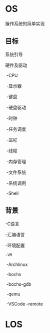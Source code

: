 # OS
操作系统的简单实现

## 目标

系统引导

硬件及驱动

​	-CPU

​	-显示器

​	-键盘

​	-硬盘驱动

​	-时钟

​	-任务调度

​		-进程

​		-线程

​	-内存管理

​	-文件系统

​	-系统调用

​	-Shell

## 背景

-C语言

-汇编语言

-环境配置

 	-VM

​	-Archlinux

​	-bochs

​	-bochs-gdb

​	-qemu

​	-VSCode -remote

# LOS



